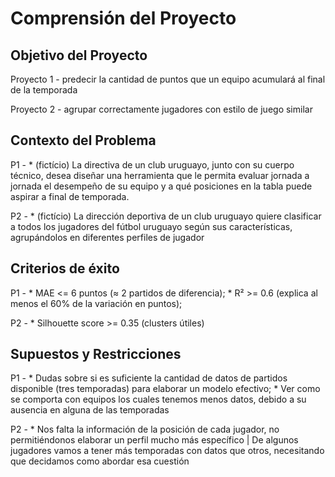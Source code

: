 # Comprensión del Proyecto

## Objetivo del Proyecto

Proyecto 1 - predecir la cantidad de puntos que un equipo acumulará al final de la temporada

Proyecto 2 - agrupar correctamente jugadores con estilo de juego similar


## Contexto del Problema
P1 -
    * (fictício) La directiva de un club uruguayo, junto con su cuerpo técnico, desea diseñar una herramienta que le permita evaluar jornada a jornada el desempeño de su equipo y a qué posiciones en la tabla puede aspirar a final de temporada.

P2 -
    * (fictício) La dirección deportiva de un club uruguayo quiere clasificar a todos los jugadores del fútbol uruguayo según sus características, agrupándolos en diferentes perfiles de jugador


## Criterios de éxito
P1 -
    * MAE <= 6 puntos (≈ 2 partidos de diferencia);
    * R² >= 0.6 (explica al menos el 60% de la variación en puntos);

P2 -
    * Silhouette score >= 0.35 (clusters útiles)


## Supuestos y Restricciones
P1 -
    * Dudas sobre si es suficiente la cantidad de datos de partidos disponible (tres temporadas) para elaborar un modelo efectivo;
    * Ver como se comporta con equipos los cuales tenemos menos datos, debido a su ausencia en alguna de las temporadas

P2 -
    * Nos falta la información de la posición de cada jugador, no permitiéndonos elaborar un perfil mucho más específico | De algunos jugadores vamos a tener más temporadas con datos que otros, necesitando que decidamos como abordar esa cuestión
